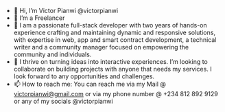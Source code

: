 - 👋 Hi, I’m Victor Pianwi @victorpianwi
- 👀 I’m a Freelancer
- 🌱 I am a passionate full-stack developer with two years of hands-on experience crafting and maintaining dynamic and responsive solutions, with expertise in web, app and smart contract development, a technical writer and a community manager focused on empowering the community and individuals.
- 💞️ I thrive on turning ideas into interactive experiences. I’m looking to collaborate on building projects with anyone that needs my services. I look forward to any opportunities and challenges.
- 📫 How to reach me: You can reach me via my Mail @ victorpianwi@gmail.com or via my phone number @ +234 812 892 9129 or any of my socials @victorpianwi

<!---
victorpianwi/victorpianwi is a ✨ special ✨ repository because its `README.md` (this file) appears on your GitHub profile.
You can click the Preview link to take a look at your changes.
--->

